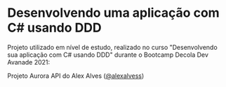 # Desenvolvendo uma aplicação com C# usando DDD

Projeto utilizado em nível de estudo, realizado no curso "Desenvolvendo sua aplicação com C# usando DDD" durante o Bootcamp Decola Dev Avanade 2021:

Projeto Aurora API do Alex Alves ([@alexalvess](https://github.com/alexalvess))

